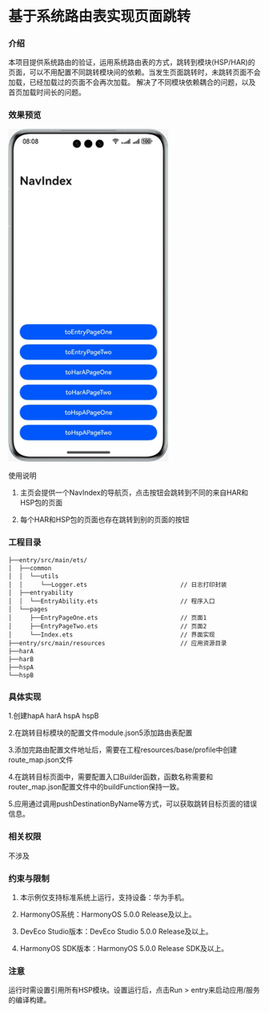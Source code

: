 # 基于系统路由表实现页面跳转

### 介绍

本项目提供系统路由的验证，运用系统路由表的方式，跳转到模块(HSP/HAR)的页面，可以不用配置不同跳转模块间的依赖。当发生页面跳转时，未跳转页面不会加载，已经加载过的页面不会再次加载。 解决了不同模块依赖耦合的问题，以及首页加载时间长的问题。

### 效果预览

![image](screenshots/device/navigation_router.gif)

使用说明

1. 主页会提供一个NavIndex的导航页，点击按钮会跳转到不同的来自HAR和HSP包的页面

2. 每个HAR和HSP包的页面也存在跳转到别的页面的按钮

### 工程目录

```
├──entry/src/main/ets/
│  ├──common
│  │  └──utils
│  │     └──Logger.ets                          // 日志打印封装
│  ├──entryability
│  │  └──EntryAbility.ets                       // 程序入口  
│  └──pages
│     ├──EntryPageOne.ets                       // 页面1
│     ├──EntryPageTwo.ets                       // 页面2
│     └──Index.ets                              // 界面实现
├──entry/src/main/resources                     // 应用资源目录
├──harA
├──harB
├──hspA
└──hspB
```

### 具体实现

1.创建hapA harA hspA hspB

2.在跳转目标模块的配置文件module.json5添加路由表配置

3.添加完路由配置文件地址后，需要在工程resources/base/profile中创建route_map.json文件

4.在跳转目标页面中，需要配置入口Builder函数，函数名称需要和router_map.json配置文件中的buildFunction保持一致。

5.应用通过调用pushDestinationByName等方式，可以获取跳转目标页面的错误信息。

### 相关权限

不涉及

### 约束与限制

1. 本示例仅支持标准系统上运行，支持设备：华为手机。

2. HarmonyOS系统：HarmonyOS 5.0.0 Release及以上。

3. DevEco Studio版本：DevEco Studio 5.0.0 Release及以上。

4. HarmonyOS SDK版本：HarmonyOS 5.0.0 Release SDK及以上。

### 注意

运行时需设置引用所有HSP模块。设置运行后，点击Run > entry来启动应用/服务的编译构建。
